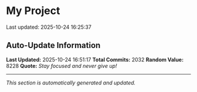 # My Project


Last updated: 2025-10-24 16:25:37























































































































































































































































































































































































































































































































































































































































































































































































































































































































































































































































































































































































































































































































































































































































































































































































































































































































































































































































































































































































































































































































































































































































































































































































































































































































## Auto-Update Information

**Last Updated:** 2025-10-24 16:51:17
**Total Commits:** 2032
**Random Value:** 8228
**Quote:** _Stay focused and never give up!_

---
_This section is automatically generated and updated._